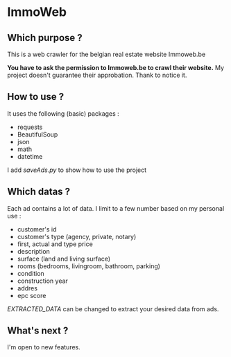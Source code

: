 # ImmoWeb

## Which purpose ?
This is a web crawler for the belgian real estate website Immoweb.be

**You have to ask the permission to Immoweb.be to crawl their website.** 
My project doesn't guarantee their approbation. Thank to notice it.

## How to use ?
It uses the following (basic) packages :
- requests
- BeautifulSoup
- json
- math
- datetime

I add *saveAds.py* to show how to use the project

## Which datas ?
Each ad contains a lot of data.
I limit to a few number based on my personal use :
- customer's id
- customer's type (agency, private, notary)
- first, actual and type price
- description
- surface (land and living surface)
- rooms (bedrooms, livingroom, bathroom, parking)
- condition
- construction year
- addres
- epc score

*EXTRACTED_DATA* can be changed to extract your desired data from ads. 

## What's next ?
I'm open to new features.